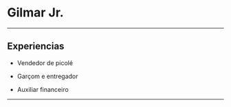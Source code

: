 # Gilmar Jr.

---
## Experiencias

- Vendedor de picolé

- Garçom e entregador

- Auxiliar financeiro

---